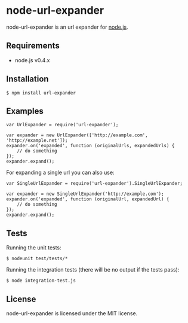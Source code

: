# node-url-expander

node-url-expander is an url expander for [node.js](http://nodejs.org).

## Requirements

- node.js v0.4.x

## Installation

    $ npm install url-expander

## Examples

    var UrlExpander = require('url-expander');

    var expander = new UrlExpander(['http://example.com', 'http://example.net']);
    expander.on('expanded', function (originalUrls, expandedUrls) {
        // do something
    });
    expander.expand();

For expanding a single url you can also use:

    var SingleUrlExpander = require('url-expander').SingleUrlExpander;

    var expander = new SingleUrlExpander('http://example.com');
    expander.on('expanded', function (originalUrl, expandedUrl) {
        // do something
    });
    expander.expand();

## Tests

Running the unit tests:

    $ nodeunit test/tests/*

Running the integration tests (there will be no output if the tests pass):

    $ node integration-test.js

## License

node-url-expander is licensed under the MIT license.
